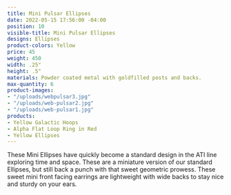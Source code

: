 ```yaml
---
title: Mini Pulsar Ellipses
date: 2022-05-15 17:56:00 -04:00
position: 10
visible-title: Mini Pulsar Ellipses
designs: Ellipses
product-colors: Yellow
price: 45
weight: 450
width: .25"
height: .5"
materials: Powder coated metal with goldfilled posts and backs.
max-quantity: 6
product-images:
- "/uploads/webpulsar3.jpg"
- "/uploads/web-pulsar2.jpg"
- "/uploads/web-pulsar1.jpg"
products:
- Yellow Galactic Hoops
- Alpha Flat Loop Ring in Red
- Yellow Ellipses
---
```


These Mini Ellipses have quickly become a standard design in the ATI line exploring time and space. These are a miniature version of our standard Ellipses, but still back a punch with that sweet geometric prowess. These sweet mini front facing earrings are lightweight with wide backs to stay nice and sturdy on your ears.